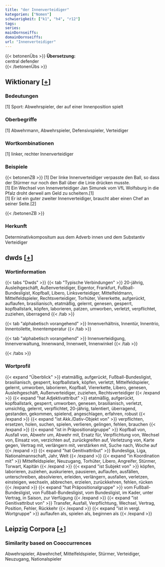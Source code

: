 ```yaml
---
title: "der Innenverteidiger"
kategorien: ["Nomen"]
schwierigkeit: ["k1", "h4", "r12"]
tags:
series:
mainDornseiffs:
domainDornseiffs:
url: "Innenverteidiger"
---
```


{{< betonenÜbs >}}
**Übersetzung:**  
central defender  
{{< /betonenÜbs >}}

## Wiktionary [[+](https://de.wiktionary.org/wiki/Innenverteidiger)]

### Bedeutungen
[1] Sport: Abwehrspieler, der auf einer Innenposition spielt  

### Oberbegriffe
[1] Abwehrmann, Abwehrspieler, Defensivspieler, Verteidiger  

### Wortkombinationen
[1] linker, rechter Innenverteidiger  

### Beispiele
{{< betonenZB >}}
[1] Der linke Innenverteidiger verpasste den Ball, so dass der Stürmer nur noch den Ball über die Linie drücken musste.  
[1] Ein Wechsel von Innenverteidiger Jan Simunek vom VfL Wolfsburg in die Pfalz droht derweil am Geld zu scheitern.[1]  
[1] Er ist ein guter zweiter Innenverteidiger, braucht aber einen Chef an seiner Seite.[2]  

{{< /betonenZB >}}
### Herkunft
Determinativkompositum aus dem Adverb innen und dem Substantiv Verteidiger  



## dwds [[+](https://www.dwds.de/wb/Innenverteidiger)]

### Wortinformation
{{< tabs "Dwds" >}}
{{< tab "Typische Verbindungen" >}}
20-jährig, Ausleihgeschäft, Außenverteidiger, Eigentor, Frankfurt, Fußball-Bundesligist, Kopfball, Libero, Linksverteidiger, Mittelfeldmann, Mittelfeldspieler, Rechtsverteidiger, Torhüter, Viererkette, aufgerückt, auflaufen, brasilianisch, etatmäßig, gelernt, genesen, gesperrt, kopfballstark, köpfen, laborieren, patzen, umworben, verletzt, verpflichtet, zuziehen, überragend
{{< /tab >}}

{{< tab "alphabetisch vorangehend" >}}
Innenverhältnis, Innentür, Innentrio, Innentoilette, Innentemperatur
{{< /tab >}}

{{< tab "alphabetisch vorangehend" >}}
Innenverteidigung, Innenverwaltung, Innenwand, Innenwelt, Innenwinkel
{{< /tab >}}

{{< /tabs >}}

### Wortprofil
{{< expand "Überblick" >}} etatmäßig, aufgerückt, Fußball-Bundesligist, brasilianisch, gesperrt, kopfballstark, köpfen, verletzt, Mittelfeldspieler, gelernt, umworben, laborieren, Kopfball, Viererkette, Libero, genesen, Ausleihgeschäft, Außenverteidiger, zuziehen, Rechtsverteidiger {{< /expand >}}
{{< expand "hat Adjektivattribut" >}} etatmäßig, aufgerückt, kopfballstark, gesperrt, umworben, genesen, brasilianisch, verletzt, umsichtig, gelernt, verpflichtet, 20-jährig, talentiert, überragend, gestanden, gekommen, spielend, angeschlagen, erfahren, robust {{< /expand >}}
{{< expand "ist Akk./Dativ-Objekt von" >}} verpflichten, ersetzen, holen, suchen, spielen, verlieren, gelingen, fehlen, brauchen {{< /expand >}}
{{< expand "ist in Präpositionalgruppe" >}} Kopfball von, Ausfall von, Abwehr um, Abwehr mit, Ersatz für, Verpflichtung von, Wechsel von, Einsatz von, verzichten auf, zurückgreifen auf, Verletzung von, Karte gegen, Vertrag mit, verlängern mit, verstärken mit, Suche nach, Woche auf {{< /expand >}}
{{< expand "hat Genitivattribut" >}} Bundesliga, Liga, Nationalmannschaft, Jahr, Welt {{< /expand >}}
{{< expand "in Koordination mit" >}} Mittelfeldspieler, Neuzugang, Torhüter, Libero, Angreifer, Stürmer, Torwart, Kapitän {{< /expand >}}
{{< expand "ist Subjekt von" >}} köpfen, laborieren, zuziehen, auskurieren, pausieren, auflaufen, ausfällen, unterschreiben, absolvieren, erleiden, verlängern, ausfallen, verletzen, einsteigen, wechseln, abbrechen, erzielen, zurückkehren, fehlen, rücken {{< /expand >}}
{{< expand "hat Präpositionalgruppe" >}} vom Fußball-Bundesligist, von Fußball-Bundesligist, vom Bundesligist, im Kader, unter Vertrag, in Saison, zur Verfügung {{< /expand >}}
{{< expand "ist Genitivattribut von" >}} Transfer, Ausfall, Verpflichtung, Wechsel, Vertrag, Position, Fehler, Rückkehr {{< /expand >}}
{{< expand "ist in vergl. Wortgruppe" >}} auflaufen als, spielen als, beginnen als {{< /expand >}}

## Leipzig Corpora [[+](https://corpora.uni-leipzig.de/en/res?word=Innenverteidiger&corpusId=deu_newscrawl-public_2018)]


### Similarity based on Cooccurrences
Abwehrspieler, Abwehrchef, Mittelfeldspieler, Stürmer, Verteidiger, Neuzugang, Nationalspieler

